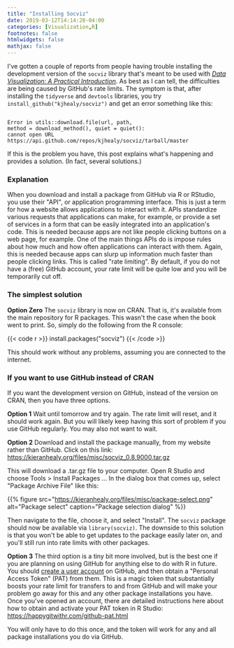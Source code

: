 ```yaml
---
title: "Installing Socviz"
date: 2019-03-12T14:14:28-04:00
categories: [Visualization,R]
footnotes: false
htmlwidgets: false
mathjax: false
---
```


I've gotten a couple of reports from people having trouble installing the development version of the `socviz` library that's meant to be used with *[Data Visualization: A Practical Introduction](https://www.amazon.com/Data-Visualization-Introduction-Kieran-Healy/dp/0691181624)*. As best as I can tell, the difficulties are being caused by GitHub's rate limits. The symptom is that, after installing the `tidyverse` and `devtools` libraries, you try `install_github("kjhealy/socviz")` and get an error something like this:

```{r}

Error in utils::download.file(url, path, 
method = download_method(), quiet = quiet():
cannot open URL https://api.github.com/repos/kjhealy/socviz/tarball/master

```

If this is the problem you have, this post explains what's happening and provides a solution. (In fact, several solutions.)


### Explanation

When you download and install a package from GitHub via R or RStudio, you use their "API", or application programming interface. This is just a term for how a website allows applications to interact with it. APIs standardize various requests that applications can make, for example, or provide a set of services in a form that can be easily integrated into an application's code. This is needed because apps are not like people clicking buttons on a web page, for example. One of the main things APIs do is impose rules about how much and how often applications can interact with them. Again, this is needed because apps can slurp up information much faster than people clicking links. This is called "rate limiting". By default, if you do not have a (free) GitHub account, your rate limit will be quite low and you will be temporarily cut off. 


### The simplest solution

**Option Zero** The `socviz` library is now on CRAN. That is, it's available from the main repository for R packages. This wasn't the case when the book went to print. So, simply do the following from the R console:

{{< code r >}}
install.packages("socviz")
{{< /code >}}

This should work without any problems, assuming you are connected to the internet.


### If you want to use GitHub instead of CRAN

If you want the development version on GitHub, instead of the version on CRAN, then you have three options.

**Option 1** Wait until tomorrow and try again. The rate limit will reset, and it should work again. But you will likely keep having this sort of problem if you use GitHub regularly. You may also not want to wait. 


**Option 2** Download and install the package manually, from my website rather than GitHub. Click on this link: https://kieranhealy.org/files/misc/socviz_0.8.9000.tar.gz

This will download a .tar.gz file to your computer. Open R Studio and choose Tools > Install Packages … In the dialog box that comes up, select "Package Archive File" like this:

{{% figure src="https://kieranhealy.org/files/misc/package-select.png" alt="Package select" caption="Package selection dialog" %}}

Then navigate to the file, choose it, and select "Install". The `socviz` package should now be available via `library(socviz)`. The downside to this solution is that you won't be able to get updates to the package easily later on, and you'll still run into rate limits with other packages. 
  
  
**Option 3** The third option is a tiny bit more involved, but is the best one if you are planning on using GitHub for anything else to do with R in future. You should [create a user account](https://github.com/join) on GitHub, and then obtain a "Personal Access Token" (PAT) from them. This is a magic token that substantially boosts your rate limit for transfers to and from GitHub and will make your problem go away for this and any other package installations you have. Once you've opened an account, there are detailed instructions here about how to obtain and activate your PAT token in R Studio: https://happygitwithr.com/github-pat.html

You will only have to do this once, and the token will work for any and all package installations you do via GitHub. 

